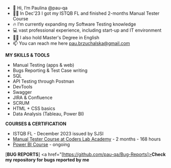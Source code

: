 - 👋 Hi, I’m Paulina @pau-qa
- 👩‍💼 In Dec'23 I got my ISTQB FL and finished 2-months Manual Tester Course
- 🔥 I’m currently expanding my Software Testing knowledge
- 💻 vast professional experience, including start-up and IT environment
- 👩‍🎓 I also hold Master's Degree in English 
- 📫 You can reach me here pau.brzuchalska@gmail.com

**MY SKILLS & TOOLS**

- Manual Testing (apps & web)
- Bugs Reporting & Test Case writing
- SQL
- API Testing through Postman
- DevTools
- Swagger
- JIRA & Confluence
- SCRUM
- HTML + CSS basics
- Data Analysis (Tableau, Power BI)

**COURSES & CERTIFICATION**
- ISTQB FL - December 2023 issued by SJSI
- [Manual Tester Course at Coders Lab Academy]([url](https://coderslab.pl/pl/tester-manualny)https://coderslab.pl/pl/tester-manualny) - 2 months - 168 hours 
- [Power BI Course]([url](https://learn.microsoft.com/en-us/training/courses/pl-300t00)https://learn.microsoft.com/en-us/training/courses/pl-300t00) - ongoing

[**BUG REPORTS**] <a href="[https://github.com/pau-qa/Bug-Reports]><b>Check my repository for bugs reported by me</b></a>


